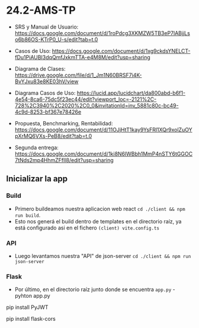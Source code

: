 # 24.2-AMS-TP
 
- SRS y Manual de Usuario: https://docs.google.com/document/d/1roPdcg3XKMZW5TB3eP7lABjjLso6b86OS-KTrP0_U-s/edit?tab=t.0

- Casos de Uso: https://docs.google.com/document/d/1xg9ckdsYNELCT-fDu1PiAUBI3dqQmfJxkmTTA-e4M8M/edit?usp=sharing

- Diagrama de Clases: https://drive.google.com/file/d/1_Jm1N60BRSF7i4K-BvYJxu83e8KE03hV/view

- Diagrama Casos de Uso: https://lucid.app/lucidchart/da800abd-b6f1-4e54-8ca6-75dc5f23ec44/edit?viewport_loc=-2121%2C-728%2C3940%2C2020%2C0_0&invitationId=inv_5881c80c-bc49-4c9d-8253-bf367e78426e

- Propuesta, Benchmarking, Rentabilidad: https://docs.google.com/document/d/11OJjHtT1kay9YsFRl1XQr9xolZuOYpXrMQ6VXs-PeB8/edit?tab=t.0

- Segunda entrega: https://docs.google.com/document/d/1ki8N6lWBbh1MmP4nSTY6tGGOC7tNds2mp4HhmZFfIl8/edit?usp=sharing



## Inicializar la app

### Build
- Primero buildeamos nuestra aplicacion web react `cd ./client && npm run build`. 
- Esto nos generá el build dentro de templates en el directorio raíz, ya está configurado asi en el fichero `(client) vite.config.ts`

### API
- Luego levantamos nuestra "API" de json-server `cd ./client && npm run json-server`

### Flask
- Por último, en el directorio raíz junto donde se encuentra `app.py` - pyhton app.py







<!-- TODO: FIXME -->
pip install PyJWT

<!-- Para desarrollo -->
pip install flask-cors